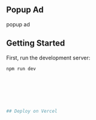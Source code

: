 ## Popup Ad
popup ad


## Getting Started

First, run the development server:

```bash
npm run dev







## Deploy on Vercel


